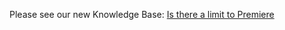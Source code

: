 Please see our new Knowledge Base: [Is there a limit to Premiere](https://support.emby.media/en/support/solutions/articles/44001173135-is-there-a-limit-to-emby-premiere)